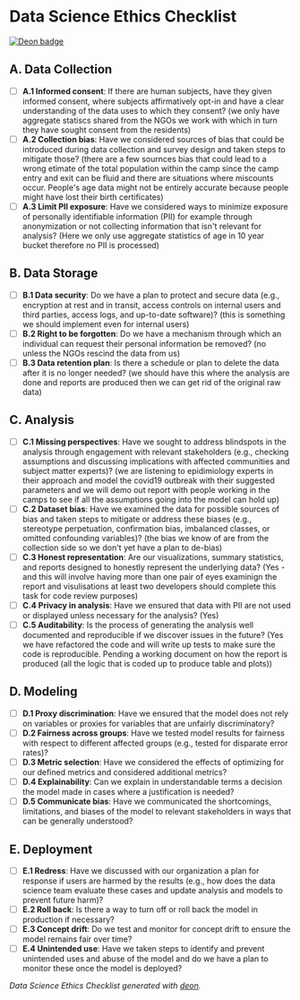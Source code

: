 # Data Science Ethics Checklist

[![Deon badge](https://img.shields.io/badge/ethics%20checklist-deon-brightgreen.svg?style=popout-square)](http://deon.drivendata.org/)

## A. Data Collection
 - [ ] **A.1 Informed consent**: If there are human subjects, have they given informed consent, where subjects affirmatively opt-in and have a clear understanding of the data uses to which they consent? (we only have aggregate statiscs shared from the NGOs we work with which in turn they have sought consent from the residents)
 - [ ] **A.2 Collection bias**: Have we considered sources of bias that could be introduced during data collection and survey design and taken steps to mitigate those? (there are a few sournces bias that could lead to a wrong etimate of the total population within the camp since the camp entry and exit can be fluid and there are situations where miscounts occur. People's age data might not be entirely accurate because people might have lost their birth certificates)
 - [ ] **A.3 Limit PII exposure**: Have we considered ways to minimize exposure of personally identifiable information (PII) for example through anonymization or not collecting information that isn't relevant for analysis? (Here we only use aggregate statistics of age in 10 year bucket therefore no PII is processed)

## B. Data Storage
 - [ ] **B.1 Data security**: Do we have a plan to protect and secure data (e.g., encryption at rest and in transit, access controls on internal users and third parties, access logs, and up-to-date software)? (this is something we should implement even for internal users)
 - [ ] **B.2 Right to be forgotten**: Do we have a mechanism through which an individual can request their personal information be removed? (no unless the NGOs rescind the data from us)
 - [ ] **B.3 Data retention plan**: Is there a schedule or plan to delete the data after it is no longer needed? (we should have this where the analysis are done and reports are produced then we can get rid of the original raw data)

## C. Analysis
 - [ ] **C.1 Missing perspectives**: Have we sought to address blindspots in the analysis through engagement with relevant stakeholders (e.g., checking assumptions and discussing implications with affected communities and subject matter experts)? (we are listening to epidimiology experts in their approach and model the covid19 outbreak with their suggested parameters and we will demo out report with people working in the camps to see if all the assumptions going into the model can hold up)
 - [ ] **C.2 Dataset bias**: Have we examined the data for possible sources of bias and taken steps to mitigate or address these biases (e.g., stereotype perpetuation, confirmation bias, imbalanced classes, or omitted confounding variables)? (the bias we know of are from the collection side so we don't yet have a plan to de-bias)
 - [ ] **C.3 Honest representation**: Are our visualizations, summary statistics, and reports designed to honestly represent the underlying data? (Yes - and this will involve having more than one pair of eyes examinign the report and visulisations at least two developers should complete this task for code review purposes)
 - [ ] **C.4 Privacy in analysis**: Have we ensured that data with PII are not used or displayed unless necessary for the analysis? (Yes)
 - [ ] **C.5 Auditability**: Is the process of generating the analysis well documented and reproducible if we discover issues in the future? (Yes we have refactored the code and will write up tests to make sure the code is reproducible. Pending a working document on how the report is produced (all the logic that is coded up to produce table and plots))

## D. Modeling
 - [ ] **D.1 Proxy discrimination**: Have we ensured that the model does not rely on variables or proxies for variables that are unfairly discriminatory? 
 - [ ] **D.2 Fairness across groups**: Have we tested model results for fairness with respect to different affected groups (e.g., tested for disparate error rates)?
 - [ ] **D.3 Metric selection**: Have we considered the effects of optimizing for our defined metrics and considered additional metrics? 
 - [ ] **D.4 Explainability**: Can we explain in understandable terms a decision the model made in cases where a justification is needed?
 - [ ] **D.5 Communicate bias**: Have we communicated the shortcomings, limitations, and biases of the model to relevant stakeholders in ways that can be generally understood?

## E. Deployment
 - [ ] **E.1 Redress**: Have we discussed with our organization a plan for response if users are harmed by the results (e.g., how does the data science team evaluate these cases and update analysis and models to prevent future harm)?
 - [ ] **E.2 Roll back**: Is there a way to turn off or roll back the model in production if necessary?
 - [ ] **E.3 Concept drift**: Do we test and monitor for concept drift to ensure the model remains fair over time?
 - [ ] **E.4 Unintended use**: Have we taken steps to identify and prevent unintended uses and abuse of the model and do we have a plan to monitor these once the model is deployed?

*Data Science Ethics Checklist generated with [deon](http://deon.drivendata.org).*